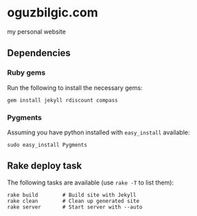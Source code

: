 # oguzbilgic.com

my personal website

## Dependencies

### Ruby gems

Run the following to install the necessary gems:

    gem install jekyll rdiscount compass

### Pygments

Assuming you have python installed with `easy_install` available:

    sudo easy_install Pygments

## Rake deploy task

The following tasks are available (use `rake -T` to list them):

    rake build        # Build site with Jekyll
    rake clean        # Clean up generated site
    rake server       # Start server with --auto
